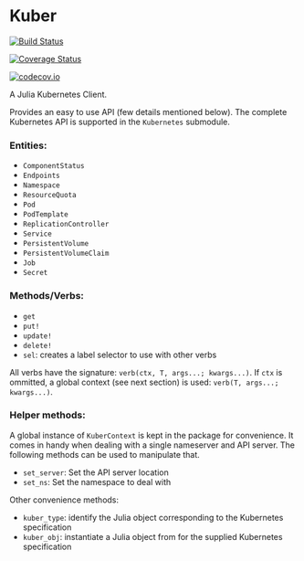 # Kuber

[![Build Status](https://travis-ci.org/JuliaComputing/Kuber.jl.svg?branch=master)](https://travis-ci.org/JuliaComputing/Kuber.jl)

[![Coverage Status](https://coveralls.io/repos/JuliaComputing/Kuber.jl/badge.svg?branch=master&service=github)](https://coveralls.io/github/JuliaComputing/Kuber.jl?branch=master)

[![codecov.io](http://codecov.io/github/JuliaComputing/Kuber.jl/coverage.svg?branch=master)](http://codecov.io/github/JuliaComputing/Kuber.jl?branch=master)

A Julia Kubernetes Client.

Provides an easy to use API (few details mentioned below). The complete Kubernetes API is supported in the `Kubernetes` submodule.

### Entities:
- `ComponentStatus`
- `Endpoints`
- `Namespace`
- `ResourceQuota`
- `Pod`
- `PodTemplate`
- `ReplicationController`
- `Service`
- `PersistentVolume`
- `PersistentVolumeClaim`
- `Job`
- `Secret`

### Methods/Verbs:
- `get`
- `put!`
- `update!`
- `delete!`
- `sel`: creates a label selector to use with other verbs

All verbs have the signature: `verb(ctx, T, args...; kwargs...)`.
If `ctx` is ommitted, a global context (see next section) is used: `verb(T, args...; kwargs...)`.

### Helper methods:

A global instance of `KuberContext` is kept in the package for convenience. It comes in handy when dealing with a single nameserver and API server.
The following methods can be used to manipulate that.
- `set_server`: Set the API server location
- `set_ns`: Set the namespace to deal with

Other convenience methods:
- `kuber_type`: identify the Julia object corresponding to the Kubernetes specification
- `kuber_obj`: instantiate a Julia object from for the supplied Kubernetes specification
